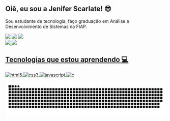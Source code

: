 ## Oiê, eu sou a Jenifer Scarlate! 😎

Sou estudante de tecnologia, faço graduação em Análise e Desenvolvimento de Sistemas na FIAP.

<div> 
  <a href="https://www.instagram.com/jeniferscarlate/" target="_blank"><img src="https://img.shields.io/badge/-Instagram-%23E4405F?style=for-the-badge&logo=instagram&logoColor=white" target="_blank"></a>
  <a href = "mailto:jenifer-scarlate@hotmail.com"><img src="https://img.shields.io/badge/-Gmail-%23333?style=for-the-badge&logo=gmail&logoColor=white" target="_blank"></a>
  <a href="https://www.linkedin.com/in/jeniferscarlate/" target="_blank"><img src="https://img.shields.io/badge/-LinkedIn-%230077B5?style=for-the-badge&logo=linkedin&logoColor=white" target="_blank"></a> 

<div>
  <a href="https://github.com/jeniferscarlate">
  <img height="180em" src="https://github-readme-stats.vercel.app/api?username=jeniferscarlate&show_icons=true&theme=tokyonight&include_all_commits=true&count_private=true"/>
  <img height="180em" src="https://github-readme-stats.vercel.app/api/top-langs/?username=jeniferscarlate&layout=compact&langs_count=7&theme=tokyonight"/>

    
 ## Tecnologias que estou aprendendo 💻
    
  <div style="display: inline_block">
    <img align="center" alt="html5" src="https://img.shields.io/badge/HTML5-E34F26?style=for-the-badge&logo=html5&logoColor=white" />
    <img align="center" alt="css3" src="https://img.shields.io/badge/CSS3-1572B6?style=for-the-badge&logo=css3&logoColor=white" />
    <img align="center" alt="javascript" src="https://img.shields.io/badge/JavaScript-F7DF1E?style=for-the-badge&logo=javascript&logoColor=black" />
    <img align="center" alt="c" src="https://img.shields.io/badge/C-00599C?style=for-the-badge&logo=c&logoColor=white" />
    

 

 
  ![Snake animation](https://github.com/jeniferscarlate/jeniferscarlate/blob/output/github-contribution-grid-snake.svg)
 
</div>
